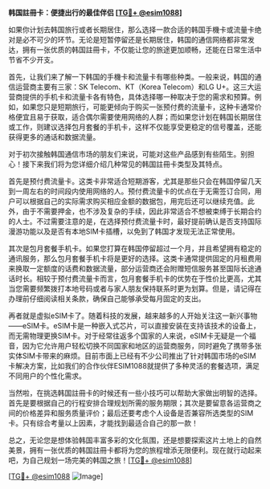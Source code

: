 **韩国註冊卡：便捷出行的最佳伴侣 [[TG💪+ @esim1088](https://t.me/s/esim1088)]**

如果你计划去韩国旅行或者长期居住，那么选择一款合适的韩国手機卡或流量卡绝对是必不可少的环节。无论是短暂停留还是长期居住，韩国的通信网络都非常发达，拥有一张优质的韩国註冊卡，不仅能让您的旅途更加顺畅，还能在日常生活中节省不少开支。

首先，让我们来了解一下韩国的手機卡和流量卡有哪些种类。一般来说，韩国的通信运营商主要有三家：SK Telecom、KT（Korea Telecom）和LG U+。这三大运营商提供的手机卡和流量卡各有特色，具体选择哪一种取决于您的需求和预算。例如，如果您只是短期旅行，可能更倾向于购买一张预付费的流量卡，这种卡通常价格便宜且易于获取，适合偶尔需要使用网络的人群；而如果您计划在韩国长期居住或工作，则建议选择包月套餐的手机卡，这样不仅能享受更稳定的信号覆盖，还能获得更多的通话和数据流量。

对于初次接触韩国通信市场的朋友们来说，可能对这些产品感到有些陌生。别担心！接下来我们将为您详细介绍几种常见的韩国註冊卡类型及其特点。

首先是预付费流量卡。这类卡非常适合短期游客，尤其是那些只会在韩国停留几天到一周左右的时间段内使用网络的人。预付费流量卡的优点在于无需签订合同，用户可以根据自己的实际需求购买相应金额的数据包，用完后还可以继续充值。此外，由于不需要押金，也不涉及复杂的手续，因此非常适合不想被束缚于长期合约的人士。不过需要注意的是，在选择预付费流量卡时，最好提前确认是否支持国际漫游功能以及是否有本地SIM卡插槽，以免到了韩国才发现无法正常使用。

其次是包月套餐手机卡。如果您打算在韩国停留超过一个月，并且希望拥有稳定的通讯服务，那么包月套餐手机卡将是更好的选择。这类卡通常提供固定的月租费用来换取一定额度的话费和数据流量，部分运营商还会附赠短信服务甚至国际长途通话时长。相较于预付费流量卡而言，包月套餐手机卡的优势在于性价比更高，尤其当您需要频繁拨打本地号码或者与家人朋友保持联系时更为划算。但是，请记得在办理前仔细阅读相关条款，确保自己能够承受每月固定的支出。

再者就是虚拟eSIM卡了。随着科技的发展，越来越多的人开始关注这一新兴事物——eSIM卡。eSIM卡是一种嵌入式芯片，可以直接安装在支持该技术的设备上，而无需物理更换SIM卡。对于经常往返多个国家的人来说，eSIM卡无疑是一个福音，因为它允许用户轻松切换不同国家和地区的运营商服务，同时避免了携带多张实体SIM卡带来的麻烦。目前市面上已经有不少公司推出了针对韩国市场的eSIM卡解决方案，比如我们的合作伙伴ESIM1088就提供了多种灵活的套餐选项，满足不同用户的个性化需求。

当然啦，在挑选韩国註冊卡的时候还有一些小技巧可以帮助大家做出明智的选择。首先是要根据自己的行程安排合理规划所需的服务期限；其次是要留意各运营商之间的价格差异和服务质量评价；最后还要考虑个人设备是否兼容所选类型的SIM卡。只有综合考量以上因素，才能找到最适合自己的那一款！

总之，无论您是想体验韩国丰富多彩的文化氛围，还是想要探索这片土地上的自然美景，拥有一张优质的韩国註冊卡都将为您的旅程增添无限便利。现在就行动起来吧，为自己规划一场完美的韩国之旅！[[TG💪+ @esim1088](https://t.me/s/esim1088)]

[[TG💪+ @esim1088](https://t.me/s/esim1088) ![Image](https://i.postimg.cc/4NQfJmqS/Snipaste-2025-05-13-00-14-12.png)]
